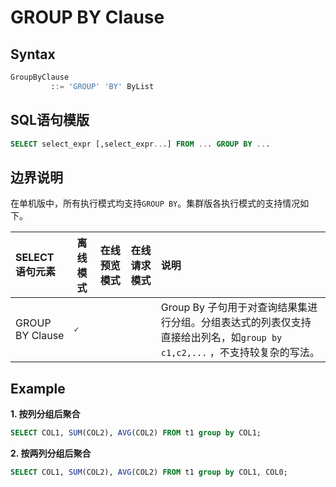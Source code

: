 # GROUP BY Clause

## Syntax

```SQL
GroupByClause
         ::= 'GROUP' 'BY' ByList
```

## SQL语句模版

```sql
SELECT select_expr [,select_expr...] FROM ... GROUP BY ... 
```

## 边界说明
在单机版中，所有执行模式均支持`GROUP BY`。集群版各执行模式的支持情况如下。

| SELECT语句元素                              | 离线模式  | 在线预览模式 | 在线请求模式 | 说明                                                                                                                                                                                                                                                                          |
|:----------------------------------------| --------- | ------------ |--------|:----------------------------------------------------------------------------------------------------------------------------------------------------------------------------------------------------------------------------------------------------------------------------|
| GROUP BY Clause                         | **``✓``** |           |        | Group By 子句用于对查询结果集进行分组。分组表达式的列表仅支持直接给出列名，如`group by c1,c2,...` ，不支持较复杂的写法。 |

## Example

 **1. 按列分组后聚合**

```SQL
SELECT COL1, SUM(COL2), AVG(COL2) FROM t1 group by COL1;
```

 **2. 按两列分组后聚合**

```SQL
SELECT COL1, SUM(COL2), AVG(COL2) FROM t1 group by COL1, COL0;
```

